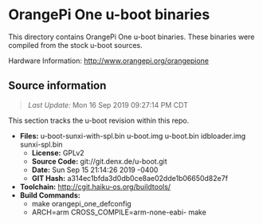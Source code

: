OrangePi One u-boot binaries
===================

This directory contains OrangePi One u-boot binaries.
These binaries were compiled from the stock u-boot sources.

Hardware Information: <http://www.orangepi.org/orangepione>

Source information
-------------
> *Last Update:* Mon 16 Sep 2019 09:27:14 PM CDT

This section tracks the u-boot revision within this repo.

* **Files:**  u-boot-sunxi-with-spl.bin u-boot.img u-boot.bin idbloader.img sunxi-spl.bin
  * **License:** GPLv2
  * **Source Code:** git://git.denx.de/u-boot.git
  * **Date:** Sun Sep 15 21:14:26 2019 -0400
  * **GIT Hash:** a314ec1bfda3d0db0ce8ae02dde1b06650d82e7f
* **Toolchain:** http://cgit.haiku-os.org/buildtools/
* **Build Commands:**
  * make orangepi_one_defconfig
  * ARCH=arm CROSS_COMPILE=arm-none-eabi- make
